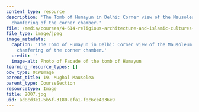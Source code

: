 ```yaml
---
content_type: resource
description: 'The Tomb of Humayun in Delhi: Corner view of the Mausoleum showing the
  chamfering of the corner chamber.'
file: /media/courses/4-614-religious-architecture-and-islamic-cultures-fall-2002/ad8cd3e15b5f3180efa1f8c6ce4036e9_2007.jpg
file_type: image/jpeg
image_metadata:
  caption: 'The Tomb of Humayun in Delhi: Corner view of the Mausoleum showing the
    chamfering of the corner chamber.'
  credit: ''
  image-alt: Photo of Facade of the tomb of Humayun
learning_resource_types: []
ocw_type: OCWImage
parent_title: 19. Mughal Mausolea
parent_type: CourseSection
resourcetype: Image
title: 2007.jpg
uid: ad8cd3e1-5b5f-3180-efa1-f8c6ce4036e9
---
```

